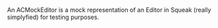 An ACMockEditor is a mock representation of an Editor in Squeak (really simplyfied) for testing purposes.